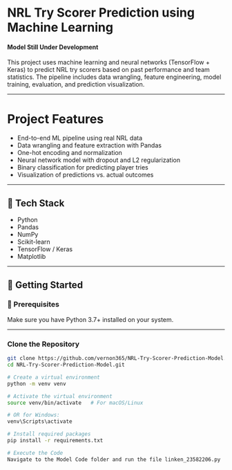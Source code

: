 # NRL Try Scorer Prediction using Machine Learning
#### Model Still Under Development

This project uses machine learning and neural networks (TensorFlow + Keras) to predict NRL try scorers based on past performance and team statistics. The pipeline includes data wrangling, feature engineering, model training, evaluation, and prediction visualization.

---

# Project Features

- End-to-end ML pipeline using real NRL data
- Data wrangling and feature extraction with Pandas
- One-hot encoding and normalization
- Neural network model with dropout and L2 regularization
- Binary classification for predicting player tries
- Visualization of predictions vs. actual outcomes

---

## 🧪 Tech Stack

- Python
- Pandas
- NumPy
- Scikit-learn
- TensorFlow / Keras
- Matplotlib

---

## 🚀 Getting Started

### 🔧 Prerequisites

Make sure you have Python 3.7+ installed on your system.

---

### Clone the Repository

```bash
git clone https://github.com/vernon365/NRL-Try-Scorer-Prediction-Model.git
cd NRL-Try-Scorer-Prediction-Model.git

# Create a virtual environment
python -m venv venv

# Activate the virtual environment
source venv/bin/activate   # For macOS/Linux

# OR for Windows:
venv\Scripts\activate

# Install required packages
pip install -r requirements.txt

# Execute the Code
Navigate to the Model Code folder and run the file linken_23582206.py



